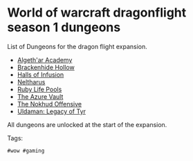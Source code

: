 # World of warcraft dragonflight season 1 dungeons

List of Dungeons for the dragon flight expansion.

- [Algeth'ar Academy](../0)
- [Brackenhide Hollow](../0)
- [Halls of Infusion](../0)
- [Neltharus](../0)
- [Ruby Life Pools](../0)
- [The Azure Vault](../0)
- [The Nokhud Offensive](../0)
- [Uldaman: Legacy of Tyr](../0)

All dungeons are unlocked at the start of the expansion.

Tags:

    #wow #gaming
